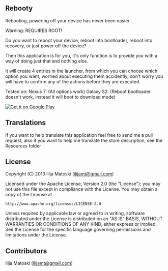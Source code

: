 Rebooty
-------
Rebooting, powering off your device has never been easier

Warning: REQUIRES ROOT!

Do you want to reboot your device, reboot into bootloader, reboot into recovery, or just power off the device?

Then this application is for you, it's only function is to provide you with a way of doing just that and nothing else.

It will create 4 entries in the launcher, from which you can choose which option you want, worried about executing them accidently, don't worry you will have to confirm any of the actions before they are executed.

Tested on:
Nexus 7: (All options work)
Galaxy S2: (Reboot bootloader doesn't work, instead it will boot to download mode)

<a href="https://play.google.com/store/apps/details?id=com.matoski.rebooty">
  <img alt="Get it on Google Play"
       src="https://developer.android.com/images/brand/en_generic_rgb_wo_60.png" />
</a>

Translations
------------
If you want to help translate this application feel free to send me a pull request, also if you want to help me translate the store description, see the Resources folder

License
-------

Copyright (C) 2013 Ilija Matoski (ilijamt@gmail.com)
 
Licensed under the Apache License, Version 2.0 (the "License");
you may not use this file except in compliance with the License.
You may obtain a copy of the License at
 
    http://www.apache.org/licenses/LICENSE-2.0
 
Unless required by applicable law or agreed to in writing, software
distributed under the License is distributed on an "AS IS" BASIS,
WITHOUT WARRANTIES OR CONDITIONS OF ANY KIND, either express or implied.
See the License for the specific language governing permissions and
limitations under the License.

Contributors
------------
Ilija Matoski (ilijamt@gmail.com)
